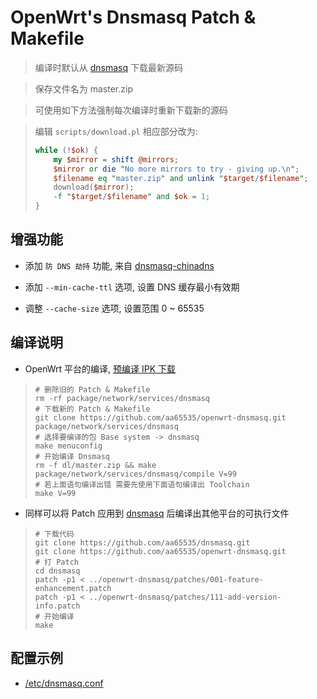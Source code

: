 OpenWrt's Dnsmasq Patch & Makefile
===

 > 编译时默认从 [dnsmasq][1] 下载最新源码

 > 保存文件名为 master.zip

 > 可使用如下方法强制每次编译时重新下载新的源码

 > 编辑 `scripts/download.pl` 相应部分改为:
 > ```perl
 > while (!$ok) {
 >     my $mirror = shift @mirrors;
 >     $mirror or die "No more mirrors to try - giving up.\n";
 >     $filename eq "master.zip" and unlink "$target/$filename";
 >     download($mirror);
 >     -f "$target/$filename" and $ok = 1;
 > }
 > 
 > ```

增强功能
---

 - 添加 `防 DNS 劫持` 功能, 来自 [dnsmasq-chinadns][2]

 - 添加 `--min-cache-ttl` 选项, 设置 DNS 缓存最小有效期

 - 调整 `--cache-size` 选项, 设置范围 0 ~ 65535

编译说明
---

 - OpenWrt 平台的编译, [预编译 IPK 下载][3]

 > ```
 > # 删除旧的 Patch & Makefile
 > rm -rf package/network/services/dnsmasq
 > # 下载新的 Patch & Makefile
 > git clone https://github.com/aa65535/openwrt-dnsmasq.git package/network/services/dnsmasq
 > # 选择要编译的包 Base system -> dnsmasq
 > make menuconfig
 > # 开始编译 Dnsmasq
 > rm -f dl/master.zip && make package/network/services/dnsmasq/compile V=99
 > # 若上面语句编译出错 需要先使用下面语句编译出 Toolchain
 > make V=99
 > ```

 - 同样可以将 Patch 应用到 [dnsmasq][1] 后编译出其他平台的可执行文件

 > ```
 > # 下载代码
 > git clone https://github.com/aa65535/dnsmasq.git
 > git clone https://github.com/aa65535/openwrt-dnsmasq.git
 > # 打 Patch
 > cd dnsmasq
 > patch -p1 < ../openwrt-dnsmasq/patches/001-feature-enhancement.patch
 > patch -p1 < ../openwrt-dnsmasq/patches/111-add-version-info.patch
 > # 开始编译
 > make
 > ```

配置示例
---

 - [/etc/dnsmasq.conf][4]


  [1]: https://github.com/aa65535/dnsmasq
  [2]: https://github.com/styx-hy/dnsmasq-chinadns
  [3]: https://sourceforge.net/projects/openwrt-dist/files/dnsmasq/
  [4]: https://github.com/aa65535/openwrt-dnsmasq/blob/master/files/dnsmasq.conf
